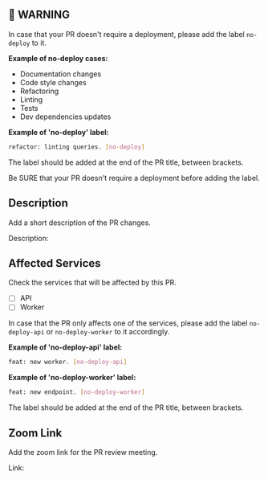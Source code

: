 ## 🚨 WARNING
In case that your PR doesn't require a deployment, please add the label `no-deploy` to it.

**Example of no-deploy cases:**
- Documentation changes
- Code style changes
- Refactoring
- Linting
- Tests
- Dev dependencies updates

**Example of 'no-deploy' label:**
```bash	
refactor: linting queries. [no-deploy]
```	

The label should be added at the end of the PR title, between brackets.

Be SURE that your PR doesn't require a deployment before adding the label.

## Description

Add a short description of the PR changes.

Description:

## Affected Services

Check the services that will be affected by this PR.
- [ ] API
- [ ] Worker

In case that the PR only affects one of the services, please add the label `no-deploy-api` or `no-deploy-worker` to it accordingly.

**Example of 'no-deploy-api' label:**
```bash	
feat: new worker. [no-deploy-api]
```	

**Example of 'no-deploy-worker' label:**
```bash	
feat: new endpoint. [no-deploy-worker]
```	

The label should be added at the end of the PR title, between brackets.

## Zoom Link

Add the zoom link for the PR review meeting.

Link:


